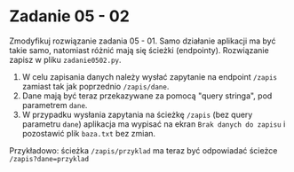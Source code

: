 # Zadanie 05 - 02

Zmodyfikuj rozwiązanie zadania 05 - 01. Samo działanie aplikacji ma być takie samo, natomiast różnić mają się ścieżki (endpointy). Rozwiązanie zapisz w pliku `zadanie0502.py`.

1. W celu zapisania danych należy wysłać zapytanie na endpoint `/zapis` zamiast tak jak poprzednio `/zapis/dane`.
2. Dane mają być teraz przekazywane za pomocą "query stringa", pod parametrem `dane`.
3. W przypadku wysłania zapytania na ścieżkę `/zapis` (bez query parametru `dane`) aplikacja ma wypisać na ekran `Brak danych do zapisu` i pozostawić plik `baza.txt` bez zmian.

Przykładowo: ścieżka `/zapis/przyklad` ma teraz być odpowiadać ścieżce `/zapis?dane=przyklad`

  